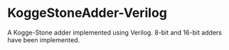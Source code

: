 # KoggeStoneAdder-Verilog
A Kogge-Stone adder implemented using Verilog.
8-bit and 16-bit adders have been implemented.
